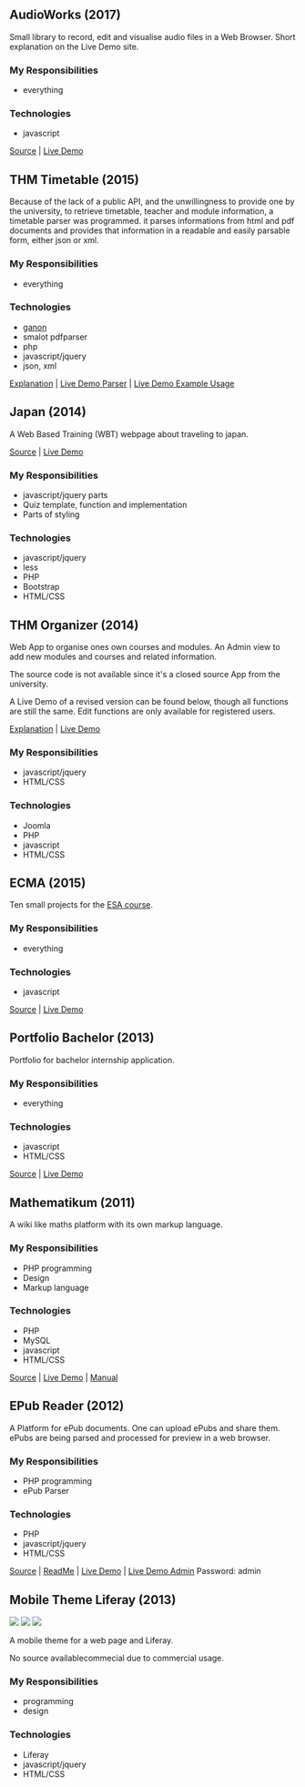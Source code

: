 ## AudioWorks (2017)
Small library to record, edit and visualise audio files in a Web Browser. Short explanation on the Live Demo site.

### My Responsibilities
- everything

### Technologies
- javascript

[Source](audioworks) | [Live Demo](http://masshiro.bplaced.net/audioworks/)

## THM Timetable (2015)
Because of the lack of a public API, and the unwillingness to provide one by the university, to retrieve timetable, teacher and module information, a timetable parser was programmed. it parses informations from html and pdf documents and provides that information in a readable and easily parsable form, either json or xml.

### My Responsibilities
- everything

### Technologies
- [ganon](https://code.google.com/archive/p/ganon/)
- smalot pdfparser
- php
- javascript/jquery
- json, xml

[Explanation](thmt) | [Live Demo Parser](http://comp.judging.it/test/thmt/) | [Live Demo Example Usage](http://comp.judging.it/test/thmt-test/)

## Japan (2014)
A Web Based Training (WBT) webpage about traveling to japan.

[Source](japan) | [Live Demo](http://masshiro.bplaced.net/japan/)

### My Responsibilities
- javascript/jquery parts
- Quiz template, function and implementation
- Parts of styling

### Technologies
- javascript/jquery
- less
- PHP
- Bootstrap
- HTML/CSS

## THM Organizer (2014)
Web App to organise ones own courses and modules. An Admin view to add new modules and courses and related information.

The source code is not available since it's a closed source App from the university.

A Live Demo of a revised version can be found below, though all functions are still the same. Edit functions are only available for registered users.

[Explanation](thm_organizer) | [Live Demo](https://www.thm.de/organizer/curricula/fb-06-mni/curriculum-inf-ms-2010.html)

### My Responsibilities
- javascript/jquery
- HTML/CSS

### Technologies
- Joomla
- PHP
- javascript
- HTML/CSS

## ECMA (2015)
Ten small projects for the [ESA course](http://www.cilie.org/esa/).

### My Responsibilities
- everything

### Technologies
- javascript

[Source](ecma) | [Live Demo](http://masshiro.bplaced.net/ecma/)

## Portfolio Bachelor (2013)
Portfolio for bachelor internship application.

### My Responsibilities
- everything

### Technologies
- javascript
- HTML/CSS

[Source](portfolio_bachelor) | [Live Demo](http://masshiro.bplaced.net/portfolio/)

## Mathematikum (2011)
A wiki like maths platform with its own markup language.

### My Responsibilities
- PHP programming
- Design
- Markup language

### Technologies
- PHP
- MySQL
- javascript
- HTML/CSS

[Source](mathematikum) | [Live Demo](http://masshiro.bplaced.net/portfolio/projects/semester2/mathematikum/) | [Manual](http://masshiro.bplaced.net/portfolio/projects/semester2/mathematikum/tut.mp4)

## EPub Reader (2012)
A Platform for ePub documents. One can upload ePubs and share them. ePubs are being parsed and processed for preview in a web browser.

### My Responsibilities
- PHP programming
- ePub Parser

### Technologies
- PHP
- javascript/jquery
- HTML/CSS

[Source](ePub) | [ReadMe](http://masshiro.bplaced.net/portfolio/projects/semester4/epub/ReadMe.html) | [Live Demo](http://masshiro.bplaced.net/portfolio/projects/semester4/epub/ePub/index.php?id=d57306a4c8bcb4f9b5687caa9ca98d4d) | [Live Demo Admin](http://masshiro.bplaced.net/portfolio/projects/semester4/epub/ePub/admin.php) Password: admin

## Mobile Theme Liferay (2013)
![](mobile_theme/1.png)
![](mobile_theme/2.png)
![](mobile_theme/3.png)

A mobile theme for a web page and Liferay.

No source availablecommecial due to commercial usage.

### My Responsibilities
- programming
- design

### Technologies
- Liferay
- javascript/jquery
- HTML/CSS
